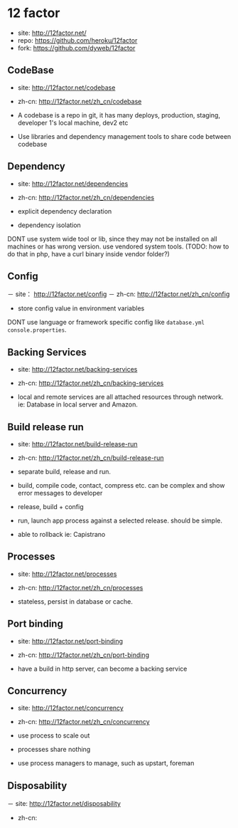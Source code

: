 # 12 factor

- site: http://12factor.net/
- repo: https://github.com/heroku/12factor
- fork: https://github.com/dyweb/12factor

## CodeBase 

- site: http://12factor.net/codebase
- zh-cn: http://12factor.net/zh_cn/codebase

- A codebase is a repo in git, it has many deploys, production, staging, developer 1's local machine, dev2 etc
- Use libraries and dependency management tools to share code between codebase

## Dependency

- site: http://12factor.net/dependencies
- zh-cn: http://12factor.net/zh_cn/dependencies

- explicit dependency declaration 
- dependency isolation

DONT use system wide tool or lib, since they may not be installed on all machines or has wrong version. use vendored system tools.
(TODO: how to do that in php, have a curl binary inside vendor folder?)


## Config

－ site： http://12factor.net/config
－ zh-cn: http://12factor.net/zh_cn/config

- store config value in environment variables

DONT use language or framework specific config like `database.yml` `console.properties`. 

## Backing Services

- site: http://12factor.net/backing-services
- zh-cn: http://12factor.net/zh_cn/backing-services

- local and remote services are all attached resources through network. ie: Database in local server and Amazon. 

## Build release run

- site: http://12factor.net/build-release-run
- zh-cn: http://12factor.net/zh_cn/build-release-run

- separate build, release and run. 
- build, compile code, contact, compress etc. can be complex and show error messages to developer
- release, build + config
- run, launch app process against a selected release. should be simple.
- able to rollback ie: Capistrano 

## Processes

- site: http://12factor.net/processes
- zh-cn: http://12factor.net/zh_cn/processes

- stateless, persist in database or cache. 

## Port binding

- site: http://12factor.net/port-binding
- zh-cn: http://12factor.net/zh_cn/port-binding

- have a build in http server, can become a backing service

## Concurrency 

- site: http://12factor.net/concurrency
- zh-cn: http://12factor.net/zh_cn/concurrency

- use process to scale out
- processes share nothing
- use process managers to manage, such as upstart, foreman

## Disposability

－ site: http://12factor.net/disposability
- zh-cn: 